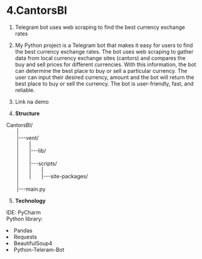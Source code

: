 # 4.CantorsBI

1. Telegram bot uses web scraping to find the best currency exchange rates
  
  
2. My Python project is a Telegram bot that makes it easy for users to find the best currency exchange rates. 
The bot uses web scraping to gather data from local currency exchange sites (cantors) and compares the buy and sell prices for different currencies. 
With this information, the bot can determine the best place to buy or sell a particular currency. 
The user can input their desired currency, amount and the bot will return the best place to buy or sell the currency. 
The bot is user-friendly, fast, and reliable.

3. Link na demo

4. <p><strong>Structure</strong></p>
CantorsBI/<br>
&emsp;&emsp;|                          
&emsp;&emsp;|---vent/<br>
&emsp;&emsp;|&emsp;&emsp;|<br>
&emsp;&emsp;|&emsp;&emsp;|---lib/<br>
&emsp;&emsp;|&emsp;&emsp;|<br>
&emsp;&emsp;|&emsp;&emsp;|---scripts/  
&emsp;&emsp;|&emsp;&emsp;|&emsp;&emsp;|<br>
&emsp;&emsp;|&emsp;&emsp;|&emsp;&emsp;|---site-packages/    
&emsp;&emsp;|<br>
&emsp;&emsp;|---main.py

5. <p><strong>Technology</strong></p>
IDE: PyCharm<br>
Python library:
  <li>Pandas</li>
  <li>Requests</li>
  <li>BeautifulSoup4</li>
  <li>Python-Teleram-Bot
